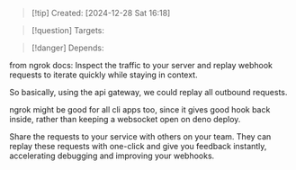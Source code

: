 
>[!tip] Created: [2024-12-28 Sat 16:18]

>[!question] Targets: 

>[!danger] Depends: 

from ngrok docs: Inspect the traffic to your server and replay webhook requests to iterate quickly while staying in context.

So basically, using the api gateway, we could replay all outbound requests.

ngrok might be good for all cli apps too, since it gives good hook back inside, rather than keeping a websocket open on deno deploy.

Share the requests to your service with others on your team. They can replay these requests with one-click and give you feedback instantly, accelerating debugging and improving your webhooks.